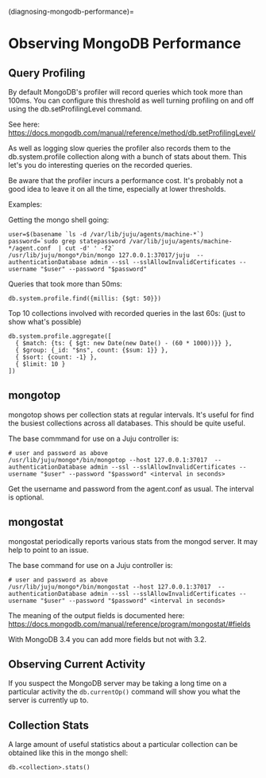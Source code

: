 (diagnosing-mongodb-performance)=
# Observing MongoDB Performance
## Query Profiling

<!-- TODO(gfouillet): do not merge into 4.0, or delete whenever merged (reason: related to mongodb) -->

By default MongoDB's profiler will record queries which took more than 100ms. You can configure this threshold as well
turning profiling on and off using the db.setProfilingLevel command.

See here: https://docs.mongodb.com/manual/reference/method/db.setProfilingLevel/

As well as logging slow queries the profiler also records them to the db.system.profile collection along with a bunch of
stats about them. This let's you do interesting queries on the recorded queries.

Be aware that the profiler incurs a performance cost. It's probably not a good idea to leave it on all the time,
especially at lower thresholds.

Examples:

Getting the mongo shell going:

```
user=$(basename `ls -d /var/lib/juju/agents/machine-*`)
password=`sudo grep statepassword /var/lib/juju/agents/machine-*/agent.conf  | cut -d' ' -f2`
/usr/lib/juju/mongo*/bin/mongo 127.0.0.1:37017/juju  --authenticationDatabase admin --ssl --sslAllowInvalidCertificates --username "$user" --password "$password"
```

Queries that took more than 50ms:

```
db.system.profile.find({millis: {$gt: 50}})
```

Top 10 collections involved with recorded queries in the last 60s:
(just to show what's possible)

```
db.system.profile.aggregate([
  { $match: {ts: { $gt: new Date(new Date() - (60 * 1000))}} },
  { $group: {_id: "$ns", count: {$sum: 1}} },
  { $sort: {count: -1} },
  { $limit: 10 }
])
```

## mongotop

mongotop shows per collection stats at regular intervals. It's useful for find the busiest collections across all
databases. This should be quite useful.

The base commmand for use on a Juju controller is:

```
# user and password as above
/usr/lib/juju/mongo*/bin/mongotop --host 127.0.0.1:37017  --authenticationDatabase admin --ssl --sslAllowInvalidCertificates --username "$user" --password "$password" <interval in seconds>
```

Get the username and password from the agent.conf as usual. The interval is optional.

## mongostat

mongostat periodically reports various stats from the mongod server. It may help to point to an issue.

The base command for use on a Juju controller is:

```
# user and password as above
/usr/lib/juju/mongo*/bin/mongostat --host 127.0.0.1:37017  --authenticationDatabase admin --ssl --sslAllowInvalidCertificates --username "$user" --password "$password" <interval in seconds>
```

The meaning of the output fields is documented here: https://docs.mongodb.com/manual/reference/program/mongostat/#fields

With MongoDB 3.4 you can add more fields but not with 3.2.

## Observing Current Activity

If you suspect the MongoDB server may be taking a long time on a particular activity the `db.currentOp()` command will
show you what the server is currently up to.

## Collection Stats

A large amount of useful statistics about a particular collection can be obtained like this in the mongo shell:

```
db.<collection>.stats()
```




